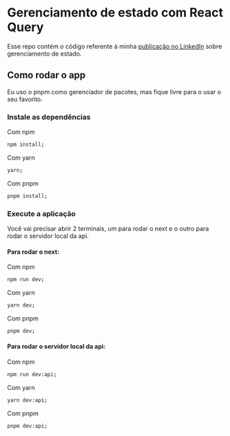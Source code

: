 # Gerenciamento de estado com React Query

Esse repo contém o código referente à minha [publicação no LinkedIn](https://www.linkedin.com/posts/ikaro-souza-b5a375174_gerenciamento-de-estado-activity-7117296989062467585-WUPi?utm_source=share&utm_medium=member_desktop) sobre gerenciamento de estado.

## Como rodar o app

Eu uso o pnpm como gerenciador de pacotes, mas fique livre para o usar o seu favorito.

### Instale as dependências

Com npm

```bash
npm install;
```

Com yarn

```bash
yarn;
```

Com pnpm

```bash
pnpm install;
```

### Execute a aplicação

Você vai precisar abrir 2 terminais, um para rodar o next e o outro para rodar o servidor local da api.

#### Para rodar o next:

Com npm

```bash
npm run dev;
```

Com yarn

```bash
yarn dev;
```

Com pnpm

```bash
pnpm dev;
```

#### Para rodar o servidor local da api:

Com npm

```bash
npm run dev:api;
```

Com yarn

```bash
yarn dev:api;
```

Com pnpm

```bash
pnpm dev:api;
```
